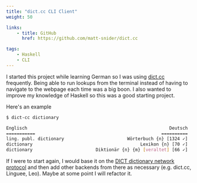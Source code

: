 ```yaml
---
title: "dict.cc CLI Client"
weight: 50

links:
    - title: GitHub
      href: https://github.com/matt-snider/dict.cc

tags: 
    - Haskell
    - CLI
---
```


I started this project while learning German so I was using [dict.cc][dict.cc] frequently. Being able to run lookups from the terminal instead of having to navigate to the webpage each time was a big boon. I also wanted to improve my knowledge of Haskell so this was a good starting project.

<!--more-->

Here's an example

```sh
$ dict-cc dictionary

Englisch                                                      Deutsch
===========                                                ==========
ling. publ. dictionary                        Wörterbuch {n} [1324 ✓]
dictionary                                         Lexikon {n} [70 ✓]
dictionary                        Diktionär {n} {m} [veraltet] [66 ✓]
```


If I were to start again, I would base it on the [DICT dictionary network protocol][dict-protocol-wk] and then add other backends from there as necessary (e.g. dict.cc, Linguee, Leo). Maybe at some point I will refactor it. 


[dict.cc]: https://www.dict.cc/
[dict-protocol-wk]: https://en.wikipedia.org/wiki/DICT
